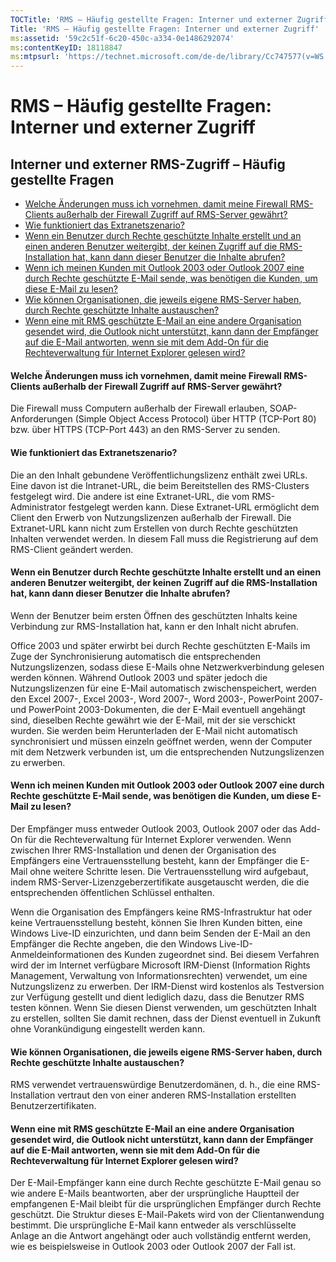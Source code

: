 ```yaml
---
TOCTitle: 'RMS – Häufig gestellte Fragen: Interner und externer Zugriff'
Title: 'RMS – Häufig gestellte Fragen: Interner und externer Zugriff'
ms:assetid: '59c2c51f-6c20-450c-a334-0e1486292074'
ms:contentKeyID: 18118847
ms:mtpsurl: 'https://technet.microsoft.com/de-de/library/Cc747577(v=WS.10)'
---
```


RMS – Häufig gestellte Fragen: Interner und externer Zugriff
============================================================

Interner und externer RMS-Zugriff – Häufig gestellte Fragen
-----------------------------------------------------------

-   [Welche Änderungen muss ich vornehmen, damit meine Firewall RMS-Clients außerhalb der Firewall Zugriff auf RMS-Server gewährt?](#bkmk_37)
-   [Wie funktioniert das Extranetszenario?](#bkmk_38)
-   [Wenn ein Benutzer durch Rechte geschützte Inhalte erstellt und an einen anderen Benutzer weitergibt, der keinen Zugriff auf die RMS-Installation hat, kann dann dieser Benutzer die Inhalte abrufen?](#bkmk_39)
-   [Wenn ich meinen Kunden mit Outlook 2003 oder Outlook 2007 eine durch Rechte geschützte E-Mail sende, was benötigen die Kunden, um diese E-Mail zu lesen?](#bkmk_40)
-   [Wie können Organisationen, die jeweils eigene RMS-Server haben, durch Rechte geschützte Inhalte austauschen?](#bkmk_41)
-   [Wenn eine mit RMS geschützte E-Mail an eine andere Organisation gesendet wird, die Outlook nicht unterstützt, kann dann der Empfänger auf die E-Mail antworten, wenn sie mit dem Add-On für die Rechteverwaltung für Internet Explorer gelesen wird?](#bkmk_42)

<span id="BKMK_37"></span>
#### Welche Änderungen muss ich vornehmen, damit meine Firewall RMS-Clients außerhalb der Firewall Zugriff auf RMS-Server gewährt?

Die Firewall muss Computern außerhalb der Firewall erlauben, SOAP-Anforderungen (Simple Object Access Protocol) über HTTP (TCP-Port 80) bzw. über HTTPS (TCP-Port 443) an den RMS-Server zu senden.

<span id="BKMK_38"></span>
#### Wie funktioniert das Extranetszenario?

Die an den Inhalt gebundene Veröffentlichungslizenz enthält zwei URLs. Eine davon ist die Intranet-URL, die beim Bereitstellen des RMS-Clusters festgelegt wird. Die andere ist eine Extranet-URL, die vom RMS-Administrator festgelegt werden kann. Diese Extranet-URL ermöglicht dem Client den Erwerb von Nutzungslizenzen außerhalb der Firewall. Die Extranet-URL kann nicht zum Erstellen von durch Rechte geschützten Inhalten verwendet werden. In diesem Fall muss die Registrierung auf dem RMS-Client geändert werden.

<span id="BKMK_39"></span>
#### Wenn ein Benutzer durch Rechte geschützte Inhalte erstellt und an einen anderen Benutzer weitergibt, der keinen Zugriff auf die RMS-Installation hat, kann dann dieser Benutzer die Inhalte abrufen?

Wenn der Benutzer beim ersten Öffnen des geschützten Inhalts keine Verbindung zur RMS-Installation hat, kann er den Inhalt nicht abrufen.

Office 2003 und später erwirbt bei durch Rechte geschützten E-Mails im Zuge der Synchronisierung automatisch die entsprechenden Nutzungslizenzen, sodass diese E-Mails ohne Netzwerkverbindung gelesen werden können. Während Outlook 2003 und später jedoch die Nutzungslizenzen für eine E-Mail automatisch zwischenspeichert, werden den Excel 2007-, Excel 2003-, Word 2007-, Word 2003-, PowerPoint 2007- und PowerPoint 2003-Dokumenten, die der E-Mail eventuell angehängt sind, dieselben Rechte gewährt wie der E-Mail, mit der sie verschickt wurden. Sie werden beim Herunterladen der E-Mail nicht automatisch synchronisiert und müssen einzeln geöffnet werden, wenn der Computer mit dem Netzwerk verbunden ist, um die entsprechenden Nutzungslizenzen zu erwerben.

<span id="BKMK_40"></span>
#### Wenn ich meinen Kunden mit Outlook 2003 oder Outlook 2007 eine durch Rechte geschützte E-Mail sende, was benötigen die Kunden, um diese E-Mail zu lesen?

Der Empfänger muss entweder Outlook 2003, Outlook 2007 oder das Add-On für die Rechteverwaltung für Internet Explorer verwenden. Wenn zwischen Ihrer RMS-Installation und denen der Organisation des Empfängers eine Vertrauensstellung besteht, kann der Empfänger die E-Mail ohne weitere Schritte lesen. Die Vertrauensstellung wird aufgebaut, indem RMS-Server-Lizenzgeberzertifikate ausgetauscht werden, die die entsprechenden öffentlichen Schlüssel enthalten.

Wenn die Organisation des Empfängers keine RMS-Infrastruktur hat oder keine Vertrauensstellung besteht, können Sie Ihren Kunden bitten, eine Windows Live-ID einzurichten, und dann beim Senden der E-Mail an den Empfänger die Rechte angeben, die den Windows Live-ID-Anmeldeinformationen des Kunden zugeordnet sind. Bei diesem Verfahren wird der im Internet verfügbare Microsoft IRM-Dienst (Information Rights Management, Verwaltung von Informationsrechten) verwendet, um eine Nutzungslizenz zu erwerben. Der IRM-Dienst wird kostenlos als Testversion zur Verfügung gestellt und dient lediglich dazu, dass die Benutzer RMS testen können. Wenn Sie diesen Dienst verwenden, um geschützten Inhalt zu erstellen, sollten Sie damit rechnen, dass der Dienst eventuell in Zukunft ohne Vorankündigung eingestellt werden kann.

<span id="BKMK_41"></span>
#### Wie können Organisationen, die jeweils eigene RMS-Server haben, durch Rechte geschützte Inhalte austauschen?

RMS verwendet vertrauenswürdige Benutzerdomänen, d. h., die eine RMS-Installation vertraut den von einer anderen RMS-Installation erstellten Benutzerzertifikaten.

<span id="BKMK_42"></span>
#### Wenn eine mit RMS geschützte E-Mail an eine andere Organisation gesendet wird, die Outlook nicht unterstützt, kann dann der Empfänger auf die E-Mail antworten, wenn sie mit dem Add-On für die Rechteverwaltung für Internet Explorer gelesen wird?

Der E-Mail-Empfänger kann eine durch Rechte geschützte E-Mail genau so wie andere E-Mails beantworten, aber der ursprüngliche Hauptteil der empfangenen E-Mail bleibt für die ursprünglichen Empfänger durch Rechte geschützt. Die Struktur dieses E-Mail-Pakets wird von der Clientanwendung bestimmt. Die ursprüngliche E-Mail kann entweder als verschlüsselte Anlage an die Antwort angehängt oder auch vollständig entfernt werden, wie es beispielsweise in Outlook 2003 oder Outlook 2007 der Fall ist.

